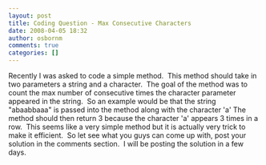 ```yaml
---
layout: post
title: Coding Question - Max Consecutive Characters
date: 2008-04-05 18:32
author: osbornm
comments: true
categories: []
---
```

Recently I was asked to code a simple method.  This method should take in two parameters a string and a character.  The goal of the method was to count the max number of consecutive times the character parameter appeared in the string.  So an example would be that the string "abaabbaaa" is passed into the method along with the character 'a' The method should then return 3 because the character 'a' appears 3 times in a row.  This seems like a very simple method but it is actually very trick to make it efficient.  So let see what you guys can come up with, post your solution in the comments section.  I will be posting the solution in a few days.
